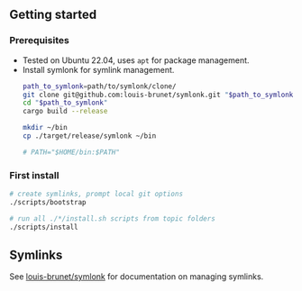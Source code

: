 <!-- ## Prerequisites -->
<!---->
<!-- Tested on Ubuntu 22.04 -->
<!---->
<!-- ### zsh as the default shell -->
<!---->
<!-- 1. Install -->
<!---->
<!-- Check if installed: `zsh --version` (expect 5.0.8 or more recent) -->
<!---->
<!-- ```bash -->
<!-- sudo apt install zsh -->
<!-- ``` -->
<!---->
<!-- 2. Set as default shell -->
<!---->
<!-- Check if it is already the default shell: `echo $SHELL` -->
<!---->
<!-- ```bash -->
<!-- chsh -s $(which zsh) -->
<!-- ``` -->
<!---->
<!-- Restart the terminal. -->
<!---->
<!-- ### oh-my-zsh to manage zsh plugins and themes -->
<!---->
<!-- ```bash -->
<!-- sh -c "$(curl -fsSL https://raw.githubusercontent.com/ohmyzsh/ohmyzsh/master/tools/install.sh)" -->
<!-- ``` -->
<!---->
<!-- ### powerlevel10k theme for zsh -->
<!---->
<!-- 1. install the [recommended](https://github.com/romkatv/powerlevel10k#meslo-nerd-font-patched-for-powerlevel10k) nerd font -->
<!---->
<!-- ```bash -->
<!-- mkdir -p ~/.local/share/fonts/truetype -->
<!-- wget https://github.com/romkatv/powerlevel10k-media/raw/master/MesloLGS%20NF%20Regular.ttf && mv MesloLGS\ NF\ Regular.ttf ~/.local/share/fonts/truetype/  -->
<!-- wget https://github.com/romkatv/powerlevel10k-media/raw/master/MesloLGS%20NF%20Bold.ttf && mv MesloLGS\ NF\ Bold.ttf ~/.local/share/fonts/truetype/  -->
<!-- wget https://github.com/romkatv/powerlevel10k-media/raw/master/MesloLGS%20NF%20Italic.ttf && mv MesloLGS\ NF\ Italic.ttf ~/.local/share/fonts/truetype/  -->
<!-- wget https://github.com/romkatv/powerlevel10k-media/raw/master/MesloLGS%20NF%20Bold%20Italic.ttf && mv MesloLGS\ NF\ Bold\ Italic.ttf ~/.local/share/fonts/truetype/  -->
<!-- ``` -->
<!---->
<!-- Restart the terminal (?) and set the font as the terminals default font. For Ubuntu's terminal, Preferences > Profiles > {current profile} > Text > Custom Font. -->
<!---->
<!-- 2. manage the p10k theme with oh-my-zsh -->
<!---->
<!-- ```bash -->
<!-- git clone --depth=1 https://github.com/romkatv/powerlevel10k.git ${ZSH_CUSTOM:-$HOME/.oh-my-zsh/custom}/themes/powerlevel10k -->
<!-- ``` -->
<!---->
<!-- Add to `.zshrc` : `ZSH_THEME="powerlevel10k/powerlevel10k"` -->
<!---->
<!-- ### tmux -->
<!---->
<!-- ```bash -->
<!-- sudo apt install tmux -->
<!-- ``` -->
<!---->
<!-- ### nvim -->
<!---->
<!-- Check version `nvim --version` (expect 0.9.1+) -->
<!---->
<!-- ```bash -->
<!-- sudo snap install nvim --classic -->
<!-- ``` -->

## Getting started

### Prerequisites
- Tested on Ubuntu 22.04, uses `apt` for package management.
- Install symlonk for symlink management.
    ```bash
    path_to_symlonk=path/to/symlonk/clone/
    git clone git@github.com:louis-brunet/symlonk.git "$path_to_symlonk"
    cd "$path_to_symlonk"
    cargo build --release

    mkdir ~/bin
    cp ./target/release/symlonk ~/bin

    # PATH="$HOME/bin:$PATH"
    ```

### First install
```bash
# create symlinks, prompt local git options
./scripts/bootstrap

# run all ./*/install.sh scripts from topic folders
./scripts/install
```

## Symlinks
See [louis-brunet/symlonk](https://github.com:louis-brunet/symlonk) for documentation on managing symlinks.
